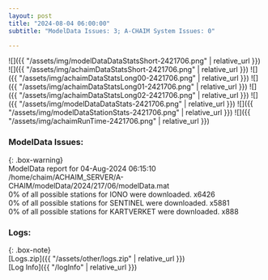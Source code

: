 ```yaml
---
layout: post
title: "2024-08-04 06:00:00"
subtitle: "ModelData Issues: 3; A-CHAIM System Issues: 0"

---
```


![]({{ "/assets/img/modelDataDataStatsShort-2421706.png" | relative_url }})
![]({{ "/assets/img/achaimDataStatsShort-2421706.png" | relative_url }})
![]({{ "/assets/img/achaimDataStatsLong00-2421706.png" | relative_url }})
![]({{ "/assets/img/achaimDataStatsLong01-2421706.png" | relative_url }})
![]({{ "/assets/img/achaimDataStatsLong02-2421706.png" | relative_url }})
![]({{ "/assets/img/modelDataDataStats-2421706.png" | relative_url }})
![]({{ "/assets/img/modelDataStationStats-2421706.png" | relative_url }})
![]({{ "/assets/img/achaimRunTime-2421706.png" | relative_url }})


### ModelData Issues:  
  
{: .box-warning}  
 ModelData report for 04-Aug-2024 06:15:10   
 /home/chaim/ACHAIM_SERVER/A-CHAIM/modelData/2024/217/06/modelData.mat   
 0% of all possible stations for IONO were downloaded. x6426   
 0% of all possible stations for SENTINEL were downloaded. x5881   
 0% of all possible stations for KARTVERKET were downloaded. x888   
  


### Logs:  
  
{: .box-note}  
[Logs.zip]({{ "/assets/other/logs.zip" | relative_url }})  
[Log Info]({{ "/logInfo" | relative_url }})  
